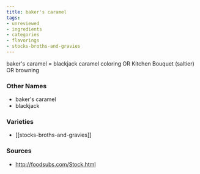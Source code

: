 ```yaml
---
title: baker's caramel
tags:
- unreviewed
- ingredients
- categories
- flavorings
- stocks-broths-and-gravies
---
```

baker's caramel = blackjack caramel coloring OR Kitchen Bouquet (saltier) OR browning

### Other Names

* baker's caramel
* blackjack

### Varieties

* [[stocks-broths-and-gravies]]

### Sources
* http://foodsubs.com/Stock.html
